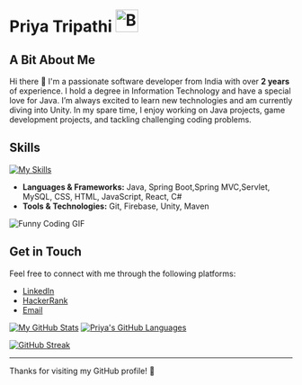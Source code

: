 # Priya Tripathi <img src="https://raw.githubusercontent.com/Tarikul-Islam-Anik/Animated-Fluent-Emojis/master/Emojis/Smilies/Beaming%20Face%20with%20Smiling%20Eyes.png" alt="Beaming Face with Smiling Eyes" width="40" height="40" /> 

## A Bit About Me 
Hi there 👋 I'm a passionate software developer from India with over **2 years** of experience. I hold a degree in Information Technology and have a special love for Java. I’m always excited to learn new technologies and am currently diving into Unity. In my spare time, I enjoy working on Java projects, game development projects, and tackling challenging coding problems.

## Skills
[![My Skills](https://skillicons.dev/icons?i=java,mysql,css,js,html,unity,firebase,react,c#&unity=3)](https://skillicons.dev)

- **Languages & Frameworks:** Java, Spring Boot,Spring MVC,Servlet, MySQL, CSS, HTML, JavaScript, React, C#
- **Tools & Technologies:** Git, Firebase, Unity, Maven

![Funny Coding GIF](https://user-images.githubusercontent.com/74038190/212747903-e9bdf048-2dc8-41f9-b973-0e72ff07bfba.gif)

## Get in Touch

Feel free to connect with me through the following platforms:
- [LinkedIn](https://www.linkedin.com/in/priyaxtx/) 
- [HackerRank](https://www.hackerrank.com/profile/priyatripathi441)
- [Email](priyatripathi44222@gmail.com)


[![My GitHub Stats](https://github-readme-stats.vercel.app/api/?username=priyaxtx&count_private=true&theme=tokyonight&showicons=true)]()
[![Priya's GitHub Languages](https://github-readme-stats.vercel.app/api/top-langs/?username=priyaxtx&layout=compact&theme=tokyonight&card_width=380)]()

[![GitHub Streak](https://github-readme-streak-stats.herokuapp.com?user=priyaxtx&theme=tokyonight&hide_border=true&date_format=j%20M%5B%20Y%5D)](https://git.io/streak-stats)

---

Thanks for visiting my GitHub profile! 🚀
